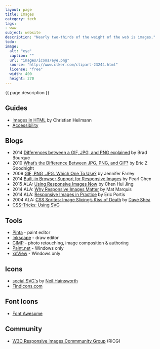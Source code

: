 ```yaml
---
layout: page
title: Images
category: tech
tags:
- www
subject: website
description: "Nearly two-thirds of the weight of the web is images."
todo:
image:
  alt: "eye"
  caption: ""
  url: "images/icons/eye.png"
  source: "http://www.clker.com/clipart-23244.html"
  license: "free"
  width: 400
  height: 270
---
```


{{ page.description }}

Guides
-----
- [Images in HTML](https://www.w3.org/wiki/Images_in_HTML) by Christian Heilmann
- [Accessibility](https://www.w3.org/WAI/tutorials/images/)

Blogs
----
- 2014 [Differences between a GIF, JPG, and PNG explained](http://www.digitaltrends.com/computing/whats-the-difference-between-a-gif-a-jpg-and-a-png-file/) by Brad Bourque
- 2010 [What’s the Difference Between JPG, PNG, and GIF?](http://www.howtogeek.com/howto/30941/whats-the-difference-between-jpg-png-and-gif/) by Eric Z Goodnight
- 2009 [GIF, PNG, JPG. Which One To Use?](https://www.sitepoint.com/gif-png-jpg-which-one-to-use/) by Jennifer Farley
- 2014 [Built-in Browser Support for Responsive Images](http://www.html5rocks.com/en/tutorials/responsive/picture-element/) by Pearl Chen
- 2015 ALA: [Using Responsive Images Now](http://alistapart.com/article/using-responsive-images-now) by Chen Hui Jing
- 2014 ALA: [Why Responsive Images Matter](http://alistapart.com/blog/post/why-responsive-images-matter) by Mat Marquis
- 2014 ALA: [Responsive Images in Practice](http://alistapart.com/article/responsive-images-in-practice) by Eric Portis
- 2004 ALA: [CSS Sprites: Image Slicing’s Kiss of Death](http://alistapart.com/article/sprites) by [Dave Shea](http://www.brightcreative.com/)
- [CSS-Tricks: Using SVG](https://css-tricks.com/using-svg/)

Tools
-----
- [Pinta](https://pinta-project.com/pintaproject/pinta/) - paint editor
- [Inkscape](https://inkscape.org/) - draw editor
- [GIMP](https://www.gimp.org/) - photo retouching, image composition & authoring
- [Paint.net](http://www.getpaint.net/index.html) - Windows only
- [xnView](http://www.xnview.com/) - Windows only

Icons
-----
- [social SVG's](https://github.com/neilorangepeel/Free-Social-Icons) by [Neil Hainsworth](https://mobile.twitter.com/_neilorangepeel)
- [FindIcons.com](http://findicons.com)

Font Icons
-----
- [Font Awesome](http://fontawesome.io/examples/)

Community
-----
- [W3C Responsive Images Commmunity Group](https://responsiveimages.org/) (RICG)
